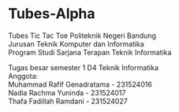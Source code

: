 # Tubes-Alpha
 Tubes Tic Tac Toe
 Politeknik Negeri Bandung  
 Jurusan Teknik Komputer dan Informatika  
 Program Studi Sarjana Terapan Teknik Informatika  
  
   
 Tugas besar semester 1 D4 Teknik Informatika  
 Anggota:  
 Muhammad Rafif Genadratama - 231524016  
 Nadia Rachma Yuninda 		- 231524017  
 Thafa Fadillah Ramdani 	- 231524027  
